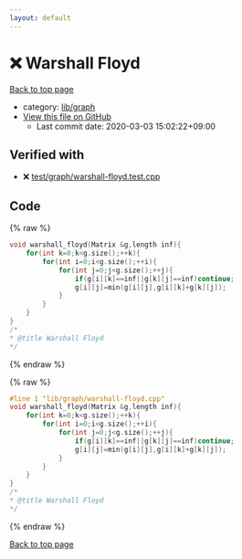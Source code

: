 ```yaml
---
layout: default
---
```


<!-- mathjax config similar to math.stackexchange -->
<script type="text/javascript" async
  src="https://cdnjs.cloudflare.com/ajax/libs/mathjax/2.7.5/MathJax.js?config=TeX-MML-AM_CHTML">
</script>
<script type="text/x-mathjax-config">
  MathJax.Hub.Config({
    TeX: { equationNumbers: { autoNumber: "AMS" }},
    tex2jax: {
      inlineMath: [ ['$','$'] ],
      processEscapes: true
    },
    "HTML-CSS": { matchFontHeight: false },
    displayAlign: "left",
    displayIndent: "2em"
  });
</script>

<script type="text/javascript" src="https://cdnjs.cloudflare.com/ajax/libs/jquery/3.4.1/jquery.min.js"></script>
<script src="https://cdn.jsdelivr.net/npm/jquery-balloon-js@1.1.2/jquery.balloon.min.js" integrity="sha256-ZEYs9VrgAeNuPvs15E39OsyOJaIkXEEt10fzxJ20+2I=" crossorigin="anonymous"></script>
<script type="text/javascript" src="../../../assets/js/copy-button.js"></script>
<link rel="stylesheet" href="../../../assets/css/copy-button.css" />


# :x: Warshall Floyd

<a href="../../../index.html">Back to top page</a>

* category: <a href="../../../index.html#6e267a37887a7dcb68cbf7008d6c7e48">lib/graph</a>
* <a href="{{ site.github.repository_url }}/blob/master/lib/graph/warshall-floyd.cpp">View this file on GitHub</a>
    - Last commit date: 2020-03-03 15:02:22+09:00




## Verified with

* :x: <a href="../../../verify/test/graph/warshall-floyd.test.cpp.html">test/graph/warshall-floyd.test.cpp</a>


## Code

<a id="unbundled"></a>
{% raw %}
```cpp
void warshall_floyd(Matrix &g,length inf){
	for(int k=0;k<g.size();++k){
		for(int i=0;i<g.size();++i){
			for(int j=0;j<g.size();++j){
				if(g[i][k]==inf||g[k][j]==inf)continue;
				g[i][j]=min(g[i][j],g[i][k]+g[k][j]);
			}
		}
	}
}
/*
* @title Warshall Floyd
*/
```
{% endraw %}

<a id="bundled"></a>
{% raw %}
```cpp
#line 1 "lib/graph/warshall-floyd.cpp"
void warshall_floyd(Matrix &g,length inf){
	for(int k=0;k<g.size();++k){
		for(int i=0;i<g.size();++i){
			for(int j=0;j<g.size();++j){
				if(g[i][k]==inf||g[k][j]==inf)continue;
				g[i][j]=min(g[i][j],g[i][k]+g[k][j]);
			}
		}
	}
}
/*
* @title Warshall Floyd
*/

```
{% endraw %}

<a href="../../../index.html">Back to top page</a>

